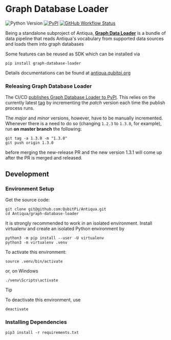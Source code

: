 Graph Database Loader
=====================

![Python Version][Python Version Badge]
[![PyPI][PyPI project badge]][PyPI project url]
[![GitHub Workflow Status][GitHub Workflow Status badge]][GitHub Workflow Status URL]

Being a standalone subproject of Antiqua, __[Graph Data Loader](https://pypi.org/project/graph-database-loader/)__ is a
bundle of data pipeline that reads Antiqua's vocabulary from supported data sources and loads them into graph databases

Some features can be reused as SDK which can be installed via

```console
pip install graph-database-loader
```

Details documentations can be found at [antiqua.qubitpi.org](https://antiqua.qubitpi.org)

[//]: # (Wilhelm Vocabulary Loader)

[//]: # (-------------------------)

[//]: # ()
[//]: # (> [!CAUTION])

[//]: # (>)

[//]: # (> When the graph database is Neo4J, all constrains relating to the __Term__ node must be using:)

[//]: # (>)

[//]: # (> ```cypher)

[//]: # (> SHOW CONSTRAINTS)

[//]: # (> DROP CONSTRAINT constraint_name;)

[//]: # (> ```)

[//]: # (>)

[//]: # (> This is because certain vocabulary has multiple grammatical forms. This vocabulary is spread out as multiple entries.)

[//]: # (> These multiple entries, because they have lots of common properties, often triggers constraint violations in Neo4J on)

[//]: # (> load)

[//]: # ()
[//]: # (The absolute fastest way &#40;by far&#41; to load large datasets into neo4j is to use the bulk loader)

[//]: # ()
[//]: # (The cache here is defined as the set of all connected components formed by all vocabularies.)

[//]: # ()
[//]: # (Computing cache directly within the webservice is not possible because Hugging Face Datasets does not have Java API.)

[//]: # (Common cache store such as Redis is overkill because this cache is going to be read-only.)

[//]: # (The best option is then a file-based cache)

[//]: # ()
[//]: # (### Computing Cache)

[//]: # ()
[//]: # (Since [wilhelm-vocabulary]&#40;https://github.com/QubitPi/wilhelm-vocabulary&#41; is a highly personalized and __manually-made)

[//]: # (data set__, it is safe to assume the datasize won't be large. In fact, its no more than tens of thousands of nodes. This)

[//]: # (allows for simpler cache loading algorithm which is easier to maintain)

[//]: # ()
[//]: # (Wiktionary Data Loader &#40;Arango DB&#41;)

[//]: # (----------------------------------)

[//]: # ()
[//]: # ([graph-database-loader]&#40;&#41; works naturally for single-tenant application, the [wilhelmlang.com]. In order to support)

[//]: # (cross-language inferencing, all data are hence loaded into a __single__)

[//]: # ([Database]&#40;https://arango.qubitpi.org/stable/concepts/data-structure/#databases&#41;. Data of each langauge resides in)

[//]: # (dedicated [Collections]&#40;https://arango.qubitpi.org/stable/concepts/data-structure/#collections&#41;)

[//]: # ()
[//]: # (There are _n + 2_ Collections loaded:)

[//]: # ()
[//]: # (- _n_ document collections for n languages supported by [wiktionary-data]&#40;https://github.com/QubitPi/wiktionary-data&#41;)

[//]: # (- _1_ document collection for "Definition" entity, where the English definition of each word resides in one)

[//]: # (  [document]&#40;https://arango.qubitpi.org/stable/concepts/data-structure/#documents&#41;)

[//]: # (- _1_ edge collection for connections between words and definitions as well as those among words themselves)

[//]: # ()
[//]: # (> [!TIP])

[//]: # (>)

[//]: # (> See [_Collection Types_]&#40;https://arango.qubitpi.org/stable/concepts/data-structure/collections/#collection-types&#41; for)

[//]: # (> differences between document & edge collections)

[//]: # ()
[//]: # (Each collection generates index on the word term. If the term comes with a gender modifier, such as)

[//]: # ("das Audo" &#40;_car_, in German&#41;, a new)

[//]: # ([computed attribute]&#40;https://arango.qubitpi.org/stable/concepts/data-structure/documents/computed-values/&#41; that has)

[//]: # (the modifier stripped-off is used for indexing instead)

### Releasing Graph Database Loader

The CI/CD [publishes Graph Database Loader to PyPI](https://pypi.org/project/graph-database-loader/). This relies on
the currently latest [tag](https://github.com/QubitPi/Antiqua/tags) by incrementing the _patch_ version each time the
publish process runs.

The _major_ and _minor_ versions, however, have to be manually incremented. Whenever there is a need to do so (changing
`1.2.3` to `1.3.0`, for example), run __on master branch__ the following:

```console
git tag -a 1.3.0 -m "1.3.0"
git push origin 1.3.0
```

before merging the new-release PR and the new version 1.3.1 will come up after the PR is merged and released.

Development
-----------

### Environment Setup

Get the source code:

```console
git clone git@github.com:QubitPi/Antiqua.git
cd Antiqua/graph-database-loader
```

It is strongly recommended to work in an isolated environment. Install virtualenv and create an isolated Python
environment by

```console
python3 -m pip install --user -U virtualenv
python3 -m virtualenv .venv
```

To activate this environment:

```console
source .venv/bin/activate
```

or, on Windows

```console
./venv\Scripts\activate
```

> [!TIP]
>
> To deactivate this environment, use
>
> ```console
> deactivate
> ```

### Installing Dependencies

```console
pip3 install -r requirements.txt
```

[GitHub Workflow Status badge]: https://img.shields.io/github/actions/workflow/status/QubitPi/Antiqua/graph-database-loader-ci-cd.yaml?logo=github&style=for-the-badge&label=CI/CD&labelColor=2088FF&color=00BD56
[GitHub Workflow Status URL]: https://github.com/QubitPi/Antiqua/actions/workflows/graph-database-loader-ci-cd.yaml

[Python Version Badge]: https://img.shields.io/badge/Python-3.10-957FEF?style=for-the-badge&logo=python&logoColor=white&labelColor=7161ef
[PyPI project badge]: https://img.shields.io/pypi/v/graph-database-loader?logo=pypi&logoColor=white&style=for-the-badge&labelColor=7B99FA&color=53CDD8
[PyPI project url]: https://pypi.org/project/graph-database-loader/
